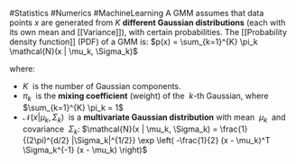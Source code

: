 #Statistics #Numerics #MachineLearning
A GMM assumes that data points $x$ are generated from $K$ **different Gaussian distributions** (each with its own mean and [[Variance]]), with certain probabilities. The [[Probability density function]] (PDF) of a GMM is:
$p(x) = \sum_{k=1}^{K} \pi_k \mathcal{N}(x | \mu_k, \Sigma_k)$

where:
- $K$  is the number of Gaussian components.
- $\pi_k$  is the **mixing coefficient** (weight) of the  $k$-th Gaussian, where  $\sum_{k=1}^{K} \pi_k = 1$ 
- $\mathcal{N}(x | \mu_k, \Sigma_k)$  is a **multivariate Gaussian distribution** with mean  $\mu_k$  and covariance  $\Sigma_k$: $\mathcal{N}(x | \mu_k, \Sigma_k) = \frac{1}{(2\pi)^{d/2} |\Sigma_k|^{1/2}} \exp \left( -\frac{1}{2} (x - \mu_k)^T \Sigma_k^{-1} (x - \mu_k) \right)$